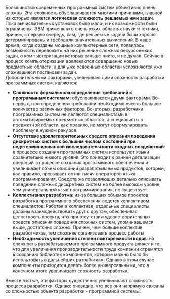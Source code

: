 Большинство современных программных систем объективно очень сложны. Эта сложность обуславливается многими причинами, главной из которых является **логическая сложность
решаемых ими задач**.  
Пока вычислительных установок было мало, и их возможности были ограничены, ЭВМ применяли в очень узких областях науки и техники, причем, в первую очередь, там, где решаемые задачи были хорошо детерминированы и требовали значительных вычислений. В наше время, когда созданы мощные компьютерные сети, появилась возможность переложить на них решение сложных ресурсоемких задач, о компьютеризации которых раньше никто, и не думал. Сейчас в процесс компьютеризации вовлекаются совершенно новые предметные области, а для уже освоенных областей усложняются уже сложившиеся постановки задач.  
Дополнительными факторами, увеличивающими сложность разработки программных систем, являются:
- **Cложность формального определения требований к программным системам**: обусловливается двумя факторами. Во-первых, при определении требований необходимо учесть большое количество различных факторов. Во-вторых, разработчики программных систем не являются специалистами в автоматизируемых предметных областях, а специалисты в предметной области, как правило, не могут сформулировать проблему в нужном ракурсе.  
- **Отсутствие удовлетворительных средств описания поведения дискретных систем с большим числом состояний при недетерминированной последовательности входных воздействий**: в процессе создания программных систем используют языки сравнительно низкого уровня. Это приводит к ранней детализации операций в процессе создания программного обеспечения и увеличивает объем описаний разрабатываемых продуктов, который, как правило, превышает сотни тысяч операторов языка программирования. Средств же позволяющих детально описывать поведение сложных дискретных систем на более высоком уровне, чем универсальный язык программирования, не существует.
- **Коллективная разработка**: из-за больших объемов проектов разработка программного обеспечения ведется коллективом специалистов. Работая в коллективе, отдельные специалисты должны взаимодействовать друг с другом, обеспечивая целостность проекта, что при отсутствии удовлетворительных средств описания поведения сложных систем, упоминавшемся выше, достаточно сложно. Причем, чем больше коллектив разработчиков, тем сложнее организовать процесс работы
- **Необходимость увеличения степени повторяемости кодов**: на сложность разрабатываемого программного продукта влияет и то, что для увеличения производительности труда компании стремятся к созданию библиотек компонентов, которые можно было бы использовать в дальнейших разработках. Однако в этом случае компоненты приходится делать более универсальными, что в конечном итоге увеличивает сложность разработки.
  
Вместе взятые, эти факторы существенно увеличивают сложность процесса разработки.
Однако очевидно, что все они напрямую связаны со сложностью объекта разработки -
программной системы.